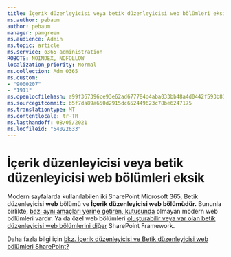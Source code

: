 ```yaml
---
title: İçerik düzenleyicisi veya betik düzenleyicisi web bölümleri eksik
ms.author: pebaum
author: pebaum
manager: pamgreen
ms.audience: Admin
ms.topic: article
ms.service: o365-administration
ROBOTS: NOINDEX, NOFOLLOW
localization_priority: Normal
ms.collection: Adm_O365
ms.custom:
- "9000207"
- "1911"
ms.openlocfilehash: a99f367396ce93e62ad677784d4aba033bb48a4d0442f593b81dfaa607739403
ms.sourcegitcommit: b5f7da89a650d2915dc652449623c78be6247175
ms.translationtype: MT
ms.contentlocale: tr-TR
ms.lasthandoff: 08/05/2021
ms.locfileid: "54022633"
---
```

# <a name="content-editor-or-script-editor-web-parts-are-missing"></a>İçerik düzenleyicisi veya betik düzenleyicisi web bölümleri eksik

Modern sayfalarda kullanılabilen iki SharePoint Microsoft 365, Betik düzenleyicisi **web** bölümü ve **İçerik düzenleyicisi web bölümüdür.** Bununla birlikte, [bazı aynı amaçları yerine getiren, kutusunda](https://support.microsoft.com/office/ed6cc9ce-8b2a-480c-a655-1b9d7615cdbd#bkmk_outofbox) olmayan modern web bölümleri vardır. Ya da özel web bölümleri [oluşturabilir veya var olan betik düzenleyicisi web bölümlerini diğer](https://support.microsoft.com/office/ed6cc9ce-8b2a-480c-a655-1b9d7615cdbd#bkmk_custom) SharePoint Framework.  

Daha fazla bilgi için [bkz. İçerik düzenleyicisi ve Betik düzenleyicisi web bölümleri SharePoint?](https://support.microsoft.com/office/ed6cc9ce-8b2a-480c-a655-1b9d7615cdbd)
